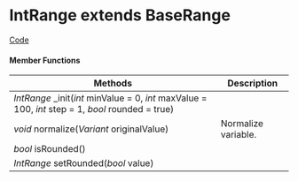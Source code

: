 
# **IntRange** extends BaseRange


[Code](https://github.com/QuentinCaffeino/godot-console/blob/dev/src/Type/IntRange.gd)


#### Member Functions

| Methods | Description |
|--|--|
| *IntRange* _init(*int* minValue = 0, *int* maxValue = 100, *int* step = 1, *bool* rounded = true) |  |
| *void* normalize(*Variant* originalValue) | Normalize variable. |
| *bool* isRounded() |  |
| *IntRange* setRounded(*bool* value) |  |
